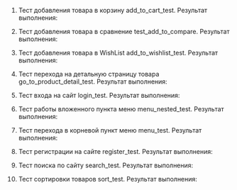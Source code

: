 1) Тест добавления товара в корзину add_to_cart_test.
   Результат выполнения:

2) Тест добавления товара в сравнение test_add_to_compare.
   Результат выполнения:

3) Тест добавления товара в WishList add_to_wishlist_test.
   Результат выполнения:

4) Тест перехода на детальную страницу товара go_to_product_detail_test.
   Результат выполнения:

5) Тест входа на сайт login_test.
   Результат выполнения:

6) Тест работы вложенного пункта меню menu_nested_test.
   Результат выполнения:

7) Тест перехода в корневой пункт меню menu_test.
   Результат выполнения:

8) Тест регистрации на сайте register_test.
   Результат выполнения:

9) Тест поиска по сайту search_test.
   Результат выполнения:

10) Тест сортировки товаров sort_test.
   Результат выполнения:
   
